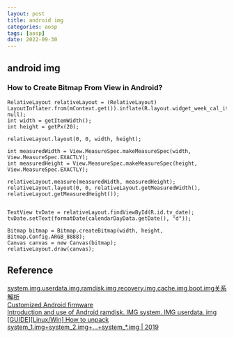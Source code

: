 ```yaml
---
layout: post
title: android img 
categories: aosp
tags: [aosp]
date: 2022-09-30
---
```


## android img 

### How to Create Bitmap From View in Android?

    RelativeLayout relativeLayout = (RelativeLayout) LayoutInflater.from(mContext.get()).inflate(R.layout.widget_week_cal_item, null);
    int width = getItemWidth();
    int height = getPx(20);

    relativeLayout.layout(0, 0, width, height);

    int measuredWidth = View.MeasureSpec.makeMeasureSpec(width, View.MeasureSpec.EXACTLY);
    int measuredHeight = View.MeasureSpec.makeMeasureSpec(height, View.MeasureSpec.EXACTLY);

    relativeLayout.measure(measuredWidth, measuredHeight);
    relativeLayout.layout(0, 0, relativeLayout.getMeasuredWidth(), relativeLayout.getMeasuredHeight());


    TextView tvDate = relativeLayout.findViewById(R.id.tv_date);
    tvDate.setText(formatDate(calendarDayData.getDate(), "d"));

    Bitmap bitmap = Bitmap.createBitmap(width, height, Bitmap.Config.ARGB_8888);
    Canvas canvas = new Canvas(bitmap);
    relativeLayout.draw(canvas);

## Reference
[system.img,userdata.img,ramdisk.img,recovery.img,cache.img,boot.img关系解析](https://blog.csdn.net/u013372900/article/details/54862787)  
[Customized Android firmware](https://wiki.t-firefly.com/en/AIO-3399J/customize_android_firmware.html)  
[Introduction and use of Android ramdisk. IMG system. IMG userdata. img](https://topic.alibabacloud.com/a/introduction-and-use-of-android-font-classtopic-s-color00c1deramdiskfont-img-system-img-userdata-img_1_21_31782552.html)  
[[GUIDE][Linux/Win] How to unpack system_1.img+system_2.img+...+system_*.img | 2019](https://forum.xda-developers.com/t/guide-linux-win-how-to-unpack-system_1-img-system_2-img-system_-img-2019.3567741/)  
